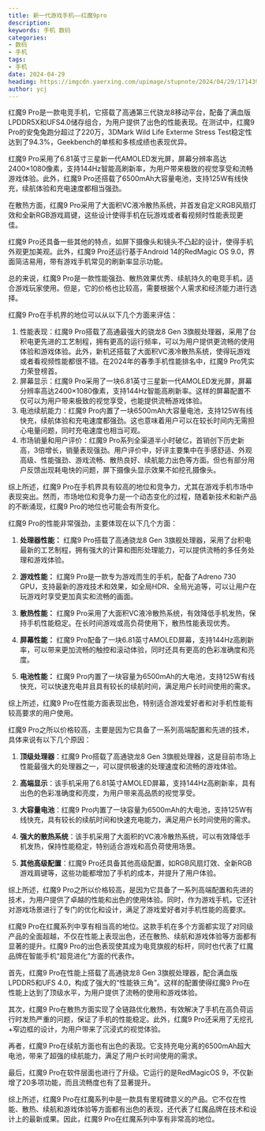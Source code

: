 ```yaml
---
title: 新一代游戏手机——红魔9pro
description: 
keywords: 手机 数码
categories: 
- 数码
- 手机
tags:
- 手机
date: 2024-04-29
headimg: https://imgcdn.yaerxing.com/upimage/stupnote/2024/04/29/1714394727_18475581_9347.jpg
author: ycj
---
```

红魔9 Pro是一款电竞手机，它搭载了高通第三代骁龙8移动平台，配备了满血版LPDDR5X和UFS4.0储存组合，为用户提供了出色的性能表现。在测试中，红魔9 Pro的安兔兔跑分超过了220万，3DMark Wild Life Exterme Stress Test稳定性达到了94.3%，Geekbench的单核和多核成绩也表现优异。

<!-- more --> 

红魔9 Pro采用了6.81英寸三星新一代AMOLED发光屏，屏幕分辨率高达2400×1080像素，支持144Hz智能高刷新率，为用户带来极致的视觉享受和流畅游戏体验。此外，红魔9 Pro还搭载了6500mAh大容量电池，支持125W有线快充，续航体验和充电速度都相当强劲。

在散热方面，红魔9 Pro采用了大面积VC液冷散热系统，并首发自定义RGB风扇灯效和全新RGB游戏肩键，这些设计使得手机在玩游戏或者看视频时性能表现更佳。

红魔9 Pro还具备一些其他的特点，如屏下摄像头和镜头不凸起的设计，使得手机外观更加美观。此外，红魔9 Pro还运行基于Android 14的RedMagic OS 9.0，界面简洁易用，带有游戏手机常见的刷新率显示功能。

总的来说，红魔9 Pro是一款性能强劲、散热效果优秀、续航持久的电竞手机，适合游戏玩家使用。但是，它的价格也比较高，需要根据个人需求和经济能力进行选择。

红魔9 Pro在手机界的地位可以从以下几个方面来评估：

1. 性能表现：红魔9 Pro搭载了高通最强大的骁龙8 Gen 3旗舰处理器，采用了台积电更先进的工艺制程，拥有更高的运行频率，可以为用户提供更流畅的使用体验和游戏体验。此外，新机还搭载了大面积VC液冷散热系统，使得玩游戏或者看视频性能都很不错。在2024年的春季手机性能排名中，红魔9 Pro凭实力荣登榜首。
2. 屏幕显示：红魔9 Pro采用了一块6.81英寸三星新一代AMOLED发光屏，屏幕分辨率高达2400×1080像素，支持144Hz智能高刷新率。这样的屏幕配置不仅可以为用户带来极致的视觉享受，也能提供流畅游戏体验。
3. 电池续航能力：红魔9 Pro内置了一块6500mAh大容量电池，支持125W有线快充，续航体验和充电速度都强劲。这也意味着用户可以在较长时间内无需担心电量问题，同时充电速度也相当可观。
4. 市场销量和用户评价：红魔9 Pro系列全渠道半小时破亿，首销创下历史新高，3倍增长，销量表现强劲。用户评价中，好评主要集中在手感舒适、外观高级、性能强劲、游戏流畅、散热良好、续航能力出色等方面。但也有部分用户反馈出现耗电快的问题，屏下摄像头显示效果不如挖孔摄像头。

综上所述，红魔9 Pro在手机界具有较高的地位和竞争力，尤其在游戏手机市场中表现突出。然而，市场地位和竞争力是一个动态变化的过程，随着新技术和新产品的不断涌现，红魔9 Pro的地位也可能会有所变化。

红魔9 Pro的性能非常强劲，主要体现在以下几个方面：

1. **处理器性能：** 红魔9 Pro搭载了高通骁龙8 Gen 3旗舰处理器，采用了台积电最新的工艺制程，拥有强大的计算和图形处理能力，可以提供流畅的多任务处理和游戏体验。

2. **游戏性能：** 红魔9 Pro是一款专为游戏而生的手机，配备了Adreno 730 GPU，支持最新的游戏技术和效果，如全局HDR、全局光追等，可以让用户在玩游戏时享受更加真实和流畅的画面。

3. **散热性能：** 红魔9 Pro采用了大面积VC液冷散热系统，有效降低手机发热，保持手机性能稳定。在长时间游戏或高负荷使用下，散热性能表现优秀。

4. **屏幕性能：** 红魔9 Pro配备了一块6.81英寸AMOLED屏幕，支持144Hz高刷新率，可以带来更加流畅的触控和滚动体验，同时还具有更高的色彩准确度和亮度。

5. **电池性能：** 红魔9 Pro内置了一块容量为6500mAh的大电池，支持125W有线快充，可以快速充电并且具有较长的续航时间，满足用户长时间使用的需求。

综上所述，红魔9 Pro在性能方面表现出色，特别适合游戏爱好者和对手机性能有较高要求的用户使用。

红魔9 Pro之所以价格较高，主要是因为它具备了一系列高端配置和先进的技术，具体来说有以下几个原因：

1. **顶级处理器**：红魔9 Pro搭载了高通骁龙8 Gen 3旗舰处理器，这是目前市场上性能最强大的处理器之一，可以提供极速的处理速度和流畅的游戏体验。

2. **高端显示**：该手机采用了6.81英寸AMOLED屏幕，支持144Hz高刷新率，具有出色的色彩准确度和亮度，为用户带来高品质的视觉享受。

3. **大容量电池**：红魔9 Pro内置了一块容量为6500mAh的大电池，支持125W有线快充，具有较长的续航时间和快速充电能力，满足用户长时间使用的需求。

4. **强大的散热系统**：该手机采用了大面积的VC液冷散热系统，可以有效降低手机发热，保持性能稳定，特别适合游戏和高负荷使用场景。

5. **其他高级配置**：红魔9 Pro还具备其他高级配置，如RGB风扇灯效、全新RGB游戏肩键等，这些功能都增加了手机的成本，并提升了用户体验。

综上所述，红魔9 Pro之所以价格较高，是因为它具备了一系列高端配置和先进的技术，为用户提供了卓越的性能和出色的使用体验。同时，作为游戏手机，它还针对游戏场景进行了专门的优化和设计，满足了游戏爱好者对手机性能的高要求。

红魔9 Pro在红魔系列中享有相当高的地位。这款手机在多个方面都实现了对同级产品的全面超越，不仅在性能上表现出色，还在散热、续航和游戏体验等方面都有显著的提升。红魔9 Pro的出色表现使其成为电竞旗舰的标杆，同时也代表了红魔品牌在智能手机“超竞进化”方面的代表作。

首先，红魔9 Pro在性能上搭载了高通骁龙8 Gen 3旗舰处理器，配合满血版LPDDR5和UFS 4.0，构成了强大的“性能铁三角”。这样的配置使得红魔9 Pro在性能上达到了顶级水平，为用户提供了流畅的使用和游戏体验。

其次，红魔9 Pro在散热方面实现了全链路优化散热，有效解决了手机在高负荷运行时发热严重的问题，保证了手机的性能稳定。此外，红魔9 Pro还采用了无挖孔+窄边框的设计，为用户带来了沉浸式的视觉体验。

再者，红魔9 Pro在续航方面也有出色的表现。它支持充电分离的6500mAh超大电池，带来了超强的续航能力，满足了用户长时间使用的需求。

最后，红魔9 Pro在软件层面也进行了升级。它运行的是RedMagicOS 9，不仅新增了20多项功能，而且流畅度也有了显著提升。

综上所述，红魔9 Pro在红魔系列中是一款具有里程碑意义的产品。它不仅在性能、散热、续航和游戏体验等方面都有出色的表现，还代表了红魔品牌在技术和设计上的最新成果。因此，红魔9 Pro在红魔系列中享有非常高的地位。







